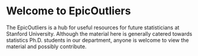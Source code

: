 # Welcome to EpicOutliers

The EpicOutliers is a hub for useful resources for future statisticians at Stanford University.
Although the material here is generally catered towards statistics Ph.D. students in our department,
anyone is welcome to view the material and possibly contribute.

